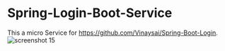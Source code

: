 # Spring-Login-Boot-Service
This a micro Service for https://github.com/Vinaysai/Spring-Boot-Login.
![screenshot 15](https://user-images.githubusercontent.com/15280792/43722449-ea173a1a-99b2-11e8-96f0-306f30413677.png)
